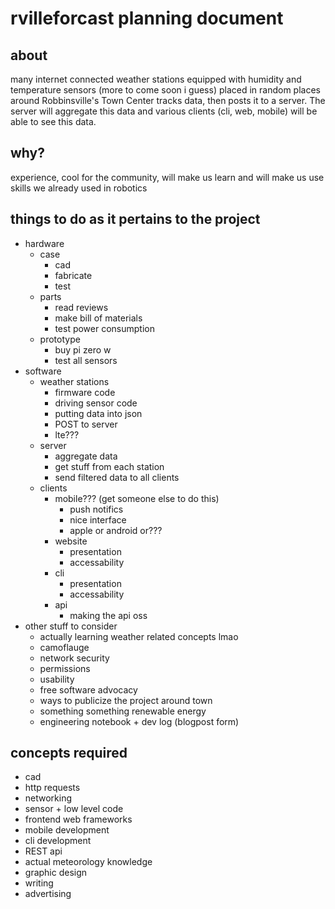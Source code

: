 # rvilleforcast planning document

## about
many internet connected weather stations equipped with humidity and temperature sensors (more to come soon i guess) placed in random places around Robbinsville's Town Center tracks data, then posts it to a server. The server will aggregate this data and various clients (cli, web, mobile) will be able to see this data.

## why?
experience, cool for the community, will make us learn and will make us use skills we already used in robotics

## things to do as it pertains to the project
- hardware
    - case
        - cad
        - fabricate
        - test
    - parts
        - read reviews
        - make bill of materials
        - test power consumption
    - prototype
        - buy pi zero w
        - test all sensors
- software
    - weather stations
        - firmware code
        - driving sensor code
        - putting data into json
        - POST to server
        - lte???
   - server
       - aggregate data
       - get stuff from each station
       - send filtered data to all clients
  - clients
      - mobile??? (get someone else to do this)
          - push notifics
          - nice interface
          - apple or android or???
      - website
          - presentation
          - accessability
      - cli
          - presentation
          - accessability
      - api
          - making the api oss
- other stuff to consider
    - actually learning weather related concepts lmao
    - camoflauge
    - network security
    - permissions
    - usability
    - free software advocacy
    - ways to publicize the project around town
    - something something renewable energy
    - engineering notebook + dev log (blogpost form)

## concepts required
- cad
- http requests
- networking
- sensor + low level code
- frontend web frameworks
- mobile development
- cli development
- REST api
- actual meteorology knowledge
- graphic design
- writing
- advertising
